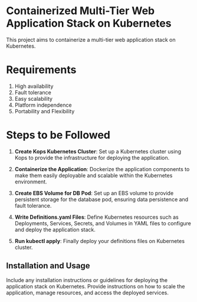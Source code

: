 # Containerized Multi-Tier Web Application Stack on Kubernetes

This project aims to containerize a multi-tier web application stack on Kubernetes.
# Requirements
1. High availability
2. Fault tolerance
3. Easy scalability
4. Platform independence
5. Portability and Flexibility

# Steps to be Followed

1. **Create Kops Kubernetes Cluster**: Set up a Kubernetes cluster using Kops to provide the infrastructure for deploying the application.

2. **Containerize the Application**: Dockerize the application components to make them easily deployable and scalable within the Kubernetes environment.

3. **Create EBS Volume for DB Pod**: Set up an EBS volume to provide persistent storage for the database pod, ensuring data persistence and fault tolerance.

4. **Write Definitions.yaml Files**: Define Kubernetes resources such as Deployments, Services, Secrets, and Volumes in YAML files to configure and deploy the application stack.
5.  **Run kubectl apply**: Finally deploy your definitions files on Kubernetes cluster.

## Installation and Usage

Include any installation instructions or guidelines for deploying the application stack on Kubernetes. Provide instructions on how to scale the application, manage resources, and access the deployed services.

